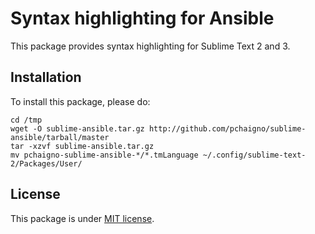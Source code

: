 # Syntax highlighting for Ansible

This package provides syntax highlighting for Sublime Text 2 and 3.

## Installation

To install this package, please do:

```
cd /tmp
wget -O sublime-ansible.tar.gz http://github.com/pchaigno/sublime-ansible/tarball/master
tar -xzvf sublime-ansible.tar.gz
mv pchaigno-sublime-ansible-*/*.tmLanguage ~/.config/sublime-text-2/Packages/User/
```

## License

This package is under [MIT license](LICENSE).
